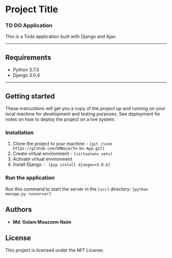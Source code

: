 # Project Title

### TO DO Application 
This is a Todo application built with Django and Ajax.
***
## Requirements
* Python 3.7.3
* Django  3.0.4
***

## Getting started
These instructions will get you a copy of the project up and running on your local machine for development and testing purposes. See deployment for notes on how to deploy the project on a live system.

### Installation
1. Clone the project to your machine - ```[git clone https://github.com/GMNaim/To-Do-App.git]```
2. Create virtual environment - ```[virtualenv venv]```
3. Activate virtual environment
4. Install Django - ``` [pip install django==3.0.4]```


### Run the application

 Run this command to start the server in the ```[src]``` directory: ```[python manage.py runserver]``` 


## Authors

* **Md. Golam Moazzem Naim**


## License

This project is licensed under the MIT License.